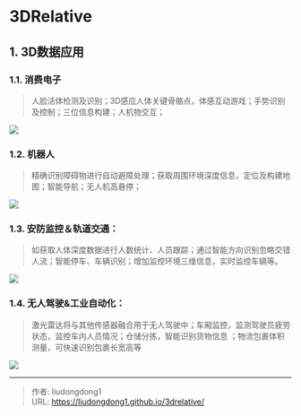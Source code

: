 # 3DRelative


## 1. 3D数据应用

### 1.1. 消费电子

> 人脸活体检测及识别；3D感应人体关键骨骼点，体感互动游戏；手势识别及控制；三位信息构建；人机物交互；

![](https://gitee.com/github-25970295/blogImage/raw/master/img/image-20200727215829286.png)

### 1.2. 机器人

> 精确识别障碍物进行自动避障处理；获取周围环境深度信息，定位及构建地图；智能导航；无人机高悬停；

![](https://gitee.com/github-25970295/blogImage/raw/master/img/image-20200727224011722.png)

### 1.3. 安防监控＆轨道交通：

> 如获取人体深度数据进行人数统计、人员跟踪；通过智能方向识别忽略交错人流；智能停车、车辆识别；增加监控环境三维信息，实时监控车辆等。

![](https://gitee.com/github-25970295/blogImage/raw/master/img/image-20200727224409773.png)

### 1.4. 无人驾驶&工业自动化：

> 激光雷达将与其他传感器融合用于无人驾驶中；车厢监控，监测驾驶员疲劳状态，监控车内人员情况；仓储分拣，智能识别货物信息 ；物流包裹体积测量，可快速识别包裹长宽高等

![](https://gitee.com/github-25970295/blogImage/raw/master/img/image-20200727224525549.png)

---

> 作者: liudongdong1  
> URL: https://liudongdong1.github.io/3drelative/  

